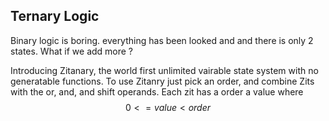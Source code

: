 ## Ternary Logic

Binary logic is boring. everything has been looked and and there is only 2 states.
What if we add more ?

Introducing Zitanary, the world first unlimited vairable state system with no generatable functions.
To use Zitanry just pick an order, and combine Zits with the or, and, and shift operands. Each zit has a order a value where $$0 <= value < order$$